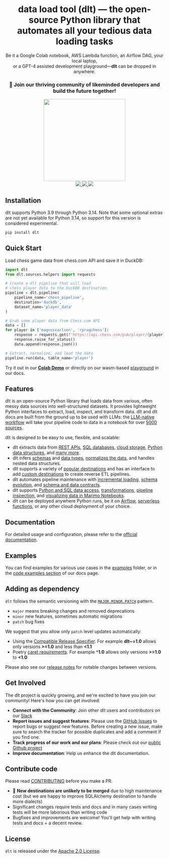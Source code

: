 <h1 align="center">
    <strong>data load tool (dlt) — the open-source Python library that automates all your tedious data loading tasks</strong>
</h1>
<p align="center">
Be it a Google Colab notebook, AWS Lambda function, an Airflow DAG, your local laptop,<br/>or a GPT-4 assisted development playground—<strong>dlt</strong> can be dropped in anywhere.
</p>


<h3 align="center">

🚀 Join our thriving community of likeminded developers and build the future together!

</h3>

<div align="center">
  <a target="_blank" href="https://dlthub.com/community" style="background:none">
    <img src="https://img.shields.io/badge/slack-join-dlt.svg?labelColor=191937&color=6F6FF7&logo=slack" style="width: 260px;"  />
  </a>
</div>
<div align="center">
  <a target="_blank" href="https://pypi.org/project/dlt/" style="background:none">
    <img src="https://img.shields.io/pypi/v/dlt?labelColor=191937&color=6F6FF7">
  </a>
  <a target="_blank" href="https://pypi.org/project/dlt/" style="background:none">
    <img src="https://img.shields.io/pypi/pyversions/dlt?labelColor=191937&color=6F6FF7">
  </a>
  <a target="_blank" href="https://pypi.org/project/dlt/" style="background:none">
    <img src="https://img.shields.io/pypi/dm/dlt?labelColor=191937&color=6F6FF7">
  </a>
</div>

## Installation

dlt supports Python 3.9 through Python 3.14. Note that some optional extras are not yet available for Python 3.14, so support for this version is considered experimental.

```sh
pip install dlt
```

## Quick Start

Load chess game data from chess.com API and save it in DuckDB:

```python
import dlt
from dlt.sources.helpers import requests

# Create a dlt pipeline that will load
# chess player data to the DuckDB destination
pipeline = dlt.pipeline(
    pipeline_name='chess_pipeline',
    destination='duckdb',
    dataset_name='player_data'
)

# Grab some player data from Chess.com API
data = []
for player in ['magnuscarlsen', 'rpragchess']:
    response = requests.get(f'https://api.chess.com/pub/player/{player}')
    response.raise_for_status()
    data.append(response.json())

# Extract, normalize, and load the data
pipeline.run(data, table_name='player')
```


Try it out in our **[Colab Demo](https://colab.research.google.com/drive/1NfSB1DpwbbHX9_t5vlalBTf13utwpMGx?usp=sharing)** or directly on our wasm-based [playground](https://dlthub.com/docs/tutorial/playground) in our docs.

## Features

dlt is an open-source Python library that loads data from various, often messy data sources into well-structured datasets. It provides lightweight Python interfaces to extract, load, inspect, and transform data. dlt and dlt docs are built from the ground up to be used with LLMs: the [LLM-native workflow](https://dlthub.com/docs/dlt-ecosystem/llm-tooling/llm-native-workflow.md) will take your pipeline code to data in a notebook for over [5000 sources](https://dlthub.com/workspace).

dlt is designed to be easy to use, flexible, and scalable:

- dlt extracts data from [REST APIs](https://dlthub.com/docs/tutorial/rest-api), [SQL databases](https://dlthub.com/docs/tutorial/sql-database), [cloud storage](https://dlthub.com/docs/tutorial/filesystem), [Python data structures](https://dlthub.com/docs/tutorial/load-data-from-an-api), and [many more](https://dlthub.com/docs/dlt-ecosystem/verified-sources).
- dlt infers [schemas](https://dlthub.com/docs/general-usage/schema) and [data types](https://dlthub.com/docs/general-usage/schema/#data-types), [normalizes the data](https://dlthub.com/docs/general-usage/schema/#data-normalizer), and handles nested data structures.
- dlt supports a variety of [popular destinations](https://dlthub.com/docs/dlt-ecosystem/destinations/) and has an interface to add [custom destinations](https://dlthub.com/docs/dlt-ecosystem/destinations/destination) to create reverse ETL pipelines.
- dlt automates pipeline maintenance with [incremental loading](https://dlthub.com/docs/general-usage/incremental-loading), [schema evolution](https://dlthub.com/docs/general-usage/schema-evolution), and [schema and data contracts](https://dlthub.com/docs/general-usage/schema-contracts).
- dlt supports [Python and SQL data access](https://dlthub.com/docs/general-usage/dataset-access/), [transformations](https://dlthub.com/docs/dlt-ecosystem/transformations), [pipeline inspection](https://dlthub.com/docs/general-usage/dashboard.md), and [visualizing data in Marimo Notebooks](https://dlthub.com/docs/general-usage/dataset-access/marimo).
- dlt can be deployed anywhere Python runs, be it on [Airflow](https://dlthub.com/docs/walkthroughs/deploy-a-pipeline/deploy-with-airflow-composer), [serverless functions](https://dlthub.com/docs/walkthroughs/deploy-a-pipeline/deploy-with-google-cloud-functions), or any other cloud deployment of your choice.

## Documentation

For detailed usage and configuration, please refer to the [official documentation](https://dlthub.com/docs).

## Examples

You can find examples for various use cases in the [examples](docs/examples) folder, or in the [code examples section](https://dlthub.com/docs/examples) of our docs page.

## Adding as dependency

`dlt` follows the semantic versioning with the [`MAJOR.MINOR.PATCH`](https://peps.python.org/pep-0440/#semantic-versioning) pattern.

* `major` means breaking changes and removed deprecations
* `minor` new features, sometimes automatic migrations
* `patch` bug fixes

We suggest that you allow only `patch` level updates automatically:
* Using the [Compatible Release Specifier](https://packaging.python.org/en/latest/specifications/version-specifiers/#compatible-release). For example **dlt~=1.0** allows only versions **>=1.0** and less than **<1.1**
* Poetry [caret requirements](https://python-poetry.org/docs/dependency-specification/). For example **^1.0** allows only versions **>=1.0** to **<1.0**

Please also see our [release notes](https://github.com/dlt-hub/dlt/releases) for notable changes between versions.

## Get Involved

The dlt project is quickly growing, and we're excited to have you join our community! Here's how you can get involved:

- **Connect with the Community**: Join other dlt users and contributors on our [Slack](https://dlthub.com/community)
- **Report issues and suggest features**: Please use the [GitHub Issues](https://github.com/dlt-hub/dlt/issues) to report bugs or suggest new features. Before creating a new issue, make sure to search the tracker for possible duplicates and add a comment if you find one.
- **Track progress of our work and our plans**: Please check out our [public Github project](https://github.com/orgs/dlt-hub/projects/9)
- **Improve documentation**: Help us enhance the dlt documentation.

## Contribute code
Please read [CONTRIBUTING](CONTRIBUTING.md) before you make a PR.

- 📣 **New destinations are unlikely to be merged** due to high maintenance cost (but we are happy to improve SQLAlchemy destination to handle more dialects)
- Significant changes require tests and docs and in many cases writing tests will be more laborious than writing code
- Bugfixes and improvements are welcome! You'll get help with writing tests and docs + a decent review.

## License

`dlt` is released under the [Apache 2.0 License](LICENSE.txt).
